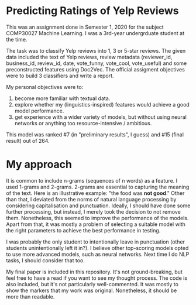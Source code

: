 # Predicting Ratings of Yelp Reviews
This was an assignment done in Semester 1, 2020 for the subject COMP30027 Machine Learning.  I was a 3rd-year undergrduate student at the time.

The task was to classify Yelp reviews into 1, 3 or 5-star reviews. 
The given data included the text of Yelp reviews, review metadata (reviewer_id, business_id, review_id, date, vote_funny, vote_cool, vote_useful) and some preconstructed features using Doc2Vec.
The official assigment objectives were to build 3 classifiers and write a report.

My personal objectives were to:
1. become more familiar with textual data.
2. explore whether my (linguistics-inspired) features would achieve a good model performance.
3. get experience with a wider variety of models, but without using neural networks or anything too resource-intensive / ambitious.

This model was ranked #7 (in "preliminary results", I guess) and #15 (final result) out of 264.

# My approach
It is common to include n-grams (sequences of n words) as a feature. I used 1-grams and 2-grams. 2-grams are essential to capturing the meaning of the text. Here is an illustrative example: "the food was **not good**." Other than that, I deviated from the norms of natural language processing by considering capitalisation and punctuation. Ideally, I should have done some further processing, but instead, I merely took the decision to not remove them. Nonetheless, this seemed to improve the performance of the models. Apart from that, it was mostly a problem of selecting a suitable model with the right parameters to achieve the best performance in testing.

I was probably the only student to intentionally leave in punctuation (other students unintentionally left it in?). I believe other top-scoring models opted to use more advanced models, such as neural networks. Next time I do NLP tasks, I should consider that too.

My final paper is included in this repository. It's not ground-breaking, but feel free to have a read if you want to see my thought process. The code is also included, but it's not particularly well-commented. It was mostly to show the markers that my work was original. Nonetheless, it should be more than readable.
